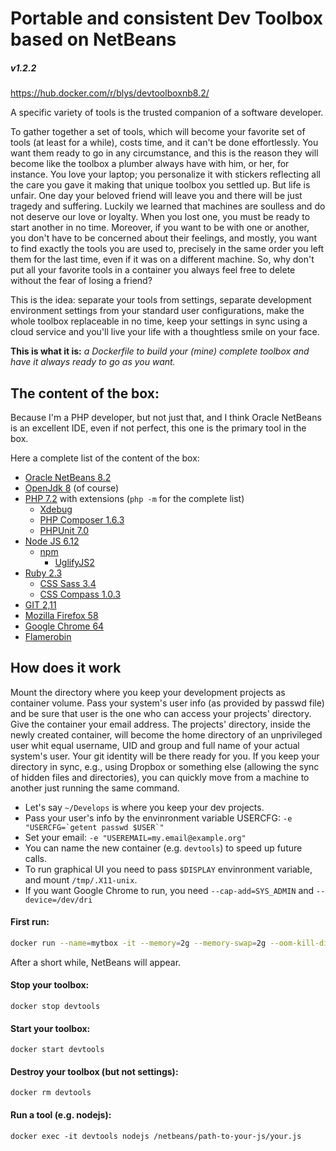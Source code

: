 
# Portable and consistent Dev Toolbox based on NetBeans

##### v1.2.2

https://hub.docker.com/r/blys/devtoolboxnb8.2/

A specific variety of tools is the trusted companion of a software developer.

To gather together a set of tools, which will become your favorite set of tools (at least for a while), costs time, and it can't be done effortlessly.
You want them ready to go in any circumstance, and this is the reason they will become like the toolbox a plumber always have with him, or her, for instance.
You love your laptop; you personalize it with stickers reflecting all the care you gave it making that unique toolbox you settled up.
But life is unfair. One day your beloved friend will leave you and there will be just tragedy and suffering.
Luckily we learned that machines are soulless and do not deserve our love or loyalty. When you lost one, you must be ready to start another in no time.
Moreover, if you want to be with one or another, you don't have to be concerned about their feelings, and mostly, you want to find exactly the tools you are used to, precisely in the same order you left them for the last time, even if it was on a different machine.
So, why don't put all your favorite tools in a container you always feel free to delete without the fear of losing a friend?

This is the idea: separate your tools from settings, separate development environment settings from your standard user configurations, make the whole toolbox replaceable in no time, keep your settings in sync using a cloud service and you'll live your life with a thoughtless smile on your face.

**This is what it is:** *a Dockerfile to build your (mine) complete toolbox and have it always ready to go as you want.*

## The content of the box:
Because I'm a PHP developer, but not just that, and I think Oracle NetBeans is an excellent IDE, even if not perfect, this one is the primary tool in the box.

Here a complete list of the content of the box:

 - [Oracle NetBeans 8.2](https://netbeans.org/downloads/)
 - [OpenJdk 8](http://openjdk.java.net/)  (of course)
 - [PHP 7.2](http://php.net/ChangeLog-7.php) with extensions (`php -m` for the complete list)
	 - [Xdebug](https://xdebug.org/)
	 - [PHP Composer 1.6.3](https://getcomposer.org/)
	 - [PHPUnit 7.0](https://phpunit.de/)
- [Node JS 6.12](https://nodejs.org/en/)
	- [npm](https://www.npmjs.com/)
        - [UglifyJS2](https://github.com/mishoo/UglifyJS2)
- [Ruby 2.3](https://www.ruby-lang.org/)
	- [CSS Sass 3.4](https://sass-lang.com/)
	- [CSS Compass 1.0.3](compass-style.org)
- [GIT 2,11](https://git-scm.com/)
- [Mozilla Firefox 58](https://www.mozilla.org/en-US/firefox/)
- [Google Chrome 64](https://www.google.com/chrome/)
- [Flamerobin](http://www.flamerobin.org/)


## How does it work
Mount the directory where you keep your development projects as container volume. Pass your system's user info (as provided by passwd file) and be sure that user is the one who can access your projects' directory.
Give the container your email address.
The projects' directory, inside the newly created container, will become the home directory of an unprivileged user whit equal username, UID and group and full name of your actual system's user.
Your git identity will be there ready for you.
If you keep your directory in sync, e.g., using Dropbox or something else (allowing the sync of hidden files and directories), you can quickly move from a machine to another just running the same command.

 - Let's say `~/Develops` is where you keep your dev projects.
 - Pass your user's info by the envinronment variable USERCFG:  ``-e "USERCFG=`getent passwd $USER`"``
 - Set your email: ``-e "USEREMAIL=my.email@example.org"``
 - You can name the new container (e.g. `devtools`) to speed up future calls.
 - To run graphical UI you need to pass `$DISPLAY` envinronment variable, and mount `/tmp/.X11-unix`.
 - If you want Google Chrome to run, you need `--cap-add=SYS_ADMIN` and `--device=/dev/dri`

#### First run:
```bash
docker run --name=mytbox -it --memory=2g --memory-swap=2g --oom-kill-disable -e "USEREMAIL=my.email@example.org" -e "USERCFG=`getent passwd $USER`" --cap-add=SYS_ADMIN --device=/dev/dri  -e DISPLAY -v ~/Develops:/netbeans -v /tmp/.X11-unix:/tmp/.X11-unix:rw blys/devtoolboxnb8.2
```

After a short while, NetBeans will appear.
#### Stop your toolbox:
    docker stop devtools
#### Start your toolbox:
    docker start devtools
#### Destroy your toolbox (but not settings):
    docker rm devtools
#### Run a tool (e.g. nodejs):
    docker exec -it devtools nodejs /netbeans/path-to-your-js/your.js
